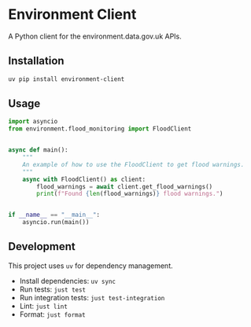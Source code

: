 # Environment Client

A Python client for the environment.data.gov.uk APIs.

## Installation

```bash
uv pip install environment-client
```

## Usage

```python
import asyncio
from environment.flood_monitoring import FloodClient


async def main():
    """
    An example of how to use the FloodClient to get flood warnings.
    """
    async with FloodClient() as client:
        flood_warnings = await client.get_flood_warnings()
        print(f"Found {len(flood_warnings)} flood warnings.")


if __name__ == "__main__":
    asyncio.run(main())
```

## Development

This project uses `uv` for dependency management.

- Install dependencies: `uv sync`
- Run tests: `just test`
- Run integration tests: `just test-integration`
- Lint: `just lint`
- Format: `just format`

